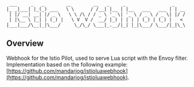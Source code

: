 ```
 ___     _   _        __        __   _     _                 _    
|_ _|___| |_(_) ___   \ \      / /__| |__ | |__   ___   ___ | | __
 | |/ __| __| |/ _ \   \ \ /\ / / _ \ '_ \| '_ \ / _ \ / _ \| |/ /
 | |\__ \ |_| | (_) |   \ V  V /  __/ |_) | | | | (_) | (_) |   < 
|___|___/\__|_|\___/     \_/\_/ \___|_.__/|_| |_|\___/ \___/|_|\_\
```


## Overview

Webhook for the Istio Pilot, used to serve Lua script with the Envoy filter.
Implementation based on the following example: [https://github.com/mandarjog/istioluawebhook](https://github.com/mandarjog/istioluawebhook).
